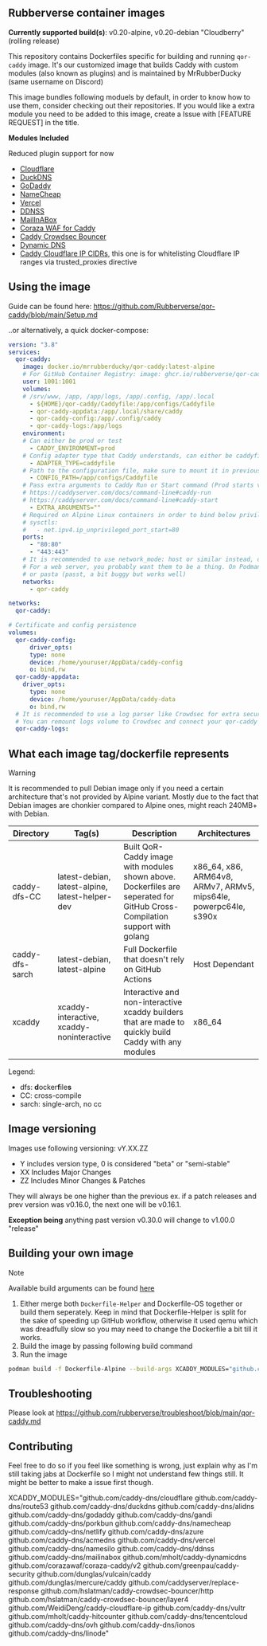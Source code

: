 ## Rubberverse container images

**Currently supported build(s)**: v0.20-alpine, v0.20-debian "Cloudberry" (rolling release)

This repository contains Dockerfiles specific for building and running `qor-caddy` image. It's our customized image that builds Caddy with custom modules (also known as plugins) and is maintained by MrRubberDucky (same username on Discord)

This image bundles following moduels by default, in order to know how to use them, consider checking out their repositories. If you would like a extra module you need to be added to this image, create a Issue with [FEATURE REQUEST] in the title.


**Modules Included**

Reduced plugin support for now

- [Cloudflare](https://github.com/caddy-dns/cloudflare) 
- [DuckDNS](https://github.com/caddy-dns/duckdns)
- [GoDaddy](https://github.com/caddy-dns/godaddy)
- [NameCheap](https://github.com/caddy-dns/namecheap)
- [Vercel](https://github.com/caddy-dns/vercel)
- [DDNSS](https://github.com/caddy-dns/ddnss)
- [MailInABox](github.com/caddy-dns/mailinabox)
- [Coraza WAF for Caddy](https://github.com/corazawaf/coraza-caddy)
- [Caddy Crowdsec Bouncer](https://github.com/hslatman/caddy-crowdsec-bouncer)
- [Dynamic DNS](https://github.com/mholt/caddy-dynamicdns)
- [Caddy Cloudflare IP CIDRs](github.com/WeidiDeng/caddy-cloudflare-ip), this one is for whitelisting Cloudflare IP ranges via trusted_proxies directive


## Using the image

Guide can be found here: https://github.com/Rubberverse/qor-caddy/blob/main/Setup.md

..or alternatively, a quick docker-compose:

```yaml
version: "3.8"
services:
  qor-caddy:
    image: docker.io/mrrubberducky/qor-caddy:latest-alpine
    # For GitHub Container Registry: image: ghcr.io/rubberverse/qor-caddy:latest-alpine
    user: 1001:1001
    volumes:
    # /srv/www, /app, /app/logs, /app/.config, /app/.local
      - ${HOME}/qor-caddy/Caddyfile:/app/configs/Caddyfile
      - qor-caddy-appdata:/app/.local/share/caddy
      - qor-caddy-config:/app/.config/caddy
      - qor-caddy-logs:/app/logs
    environment:
    # Can either be prod or test
      - CADDY_ENVIRONMENT=prod
    # Config adapter type that Caddy understands, can either be caddyfile or json
      - ADAPTER_TYPE=caddyfile
    # Path to the configuration file, make sure to mount it in previous step to this location
      - CONFIG_PATH=/app/configs/Caddyfile
    # Pass extra arguments to Caddy Run or Start command (Prod starts via run, Test starts via start)
    # https://caddyserver.com/docs/command-line#caddy-run
    # https://caddyserver.com/docs/command-line#caddy-start
      - EXTRA_ARGUMENTS=""
    # Required on Alpine Linux containers in order to bind below privileged port range 80 to 1000
    # sysctls:
    #   - net.ipv4.ip_unprivileged_port_start=80
    ports:
      - "80:80"
      - "443:443"
    # It is recommended to use network_mode: host or similar instead, otherwise Source IP will be lost
    # For a web server, you probably want them to be a thing. On Podman you can use slirp4netns (awful speeds + no ipv6 support) 
    # or pasta (passt, a bit buggy but works well)
    networks:
      - qor-caddy

networks:
  qor-caddy:

# Certificate and config persistence
volumes:
  qor-caddy-config:
      driver_opts:
      type: none
      device: /home/youruser/AppData/caddy-config
      o: bind,rw
  qor-caddy-appdata:
    driver_opts:
      type: none
      device: /home/youruser/AppData/caddy-data
      o: bind,rw
  # It is recommended to use a log parser like Crowdsec for extra security
  # You can remount logs volume to Crowdsec and connect your qor-caddy instance via Caddy Bouncer
  qor-caddy-logs:
```

## What each image tag/dockerfile represents

> [!WARNING]
> It is recommended to pull Debian image only if you need a certain architecture that's not provided by Alpine variant. Mostly due to the fact that Debian images are chonkier compared to Alpine ones, might reach 240MB+ with Debian.

| Directory | Tag(s) | Description | Architectures |
|-----------|------|-------------|-----------------------------------------------------|
| caddy-dfs-CC | latest-debian, latest-alpine, latest-helper-dev | Built QoR-Caddy image with modules shown above. Dockerfiles are seperated for GitHub Cross-Compilation support with golang | x86_64, x86, ARM64v8, ARMv7, ARMv5, mips64le, powerpc64le, s390x |
| caddy-dfs-sarch | latest-debian, latest-alpine | Full Dockerfile that doesn't rely on GitHub Actions | Host Dependant |
| xcaddy | xcaddy-interactive, xcaddy-noninteractive | Interactive and non-interactive xcaddy builders that are made to quickly build Caddy with any modules | x86_64 |

Legend:

- dfs: **d**ocker**f**ile**s**
- CC: cross-compile
- sarch: single-arch, no cc

## Image versioning

Images use following versioning:
vY.XX.ZZ

- Y includes version type, 0 is considered "beta" or "semi-stable"
- XX Includes Major Changes
- ZZ Includes Minor Changes & Patches

They will always be one higher than the previous ex. if a patch releases and prev version was v0.16.0, the next one will be v0.16.1.

**Exception being** anything past version v0.30.0 will change to v1.00.0 "release"

## Building your own image

>[!NOTE]
> Available build arguments can be found [here](https://github.com/Rubberverse/qor-caddy/blob/main/BuildArguments.md)

1. Either merge both `Dockerfile-Helper` and Dockerfile-OS together or build them seperately. Keep in mind that Dockerfile-Helper is split for the sake of speeding up GitHub workflow, otherwise it used qemu which was dreadfully slow so you may need to change the Dockerfile a bit till it works.
2. Build the image by passing following build command 
3. Run the image

```bash
podman build -f Dockerfile-Alpine --build-args XCADDY_MODULES="github.com/caddy-dns/cloudflare github.com/hslatman/caddy-crowdsec-bouncer"
```

## Troubleshooting

Please look at https://github.com/rubberverse/troubleshoot/blob/main/qor-caddy.md

## Contributing

Feel free to do so if you feel like something is wrong, just explain why as I'm still taking jabs at Dockerfile so I might not understand few things still. It might be better to make a issue first though.

XCADDY_MODULES="github.com/caddy-dns/cloudflare github.com/caddy-dns/route53 github.com/caddy-dns/duckdns github.com/caddy-dns/alidns github.com/caddy-dns/godaddy github.com/caddy-dns/gandi github.com/caddy-dns/porkbun github.com/caddy-dns/namecheap github.com/caddy-dns/netlify github.com/caddy-dns/azure github.com/caddy-dns/acmedns github.com/caddy-dns/vercel github.com/caddy-dns/namesilo github.com/caddy-dns/ddnss github.com/caddy-dns/mailinabox github.com/mholt/caddy-dynamicdns github.com/corazawaf/coraza-caddy/v2  github.com/greenpau/caddy-security github.com/dunglas/vulcain/caddy github.com/dunglas/mercure/caddy github.com/caddyserver/replace-response github.com/hslatman/caddy-crowdsec-bouncer/http github.com/hslatman/caddy-crowdsec-bouncer/layer4 github.com/WeidiDeng/caddy-cloudflare-ip github.com/caddy-dns/vultr github.com/mholt/caddy-hitcounter github.com/caddy-dns/tencentcloud github.com/caddy-dns/ovh github.com/caddy-dns/ionos github.com/caddy-dns/linode"